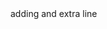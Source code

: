 <!DOCTYPE html>
<html>
<head>
	<title>more practice fda</title>
</head>
<body>
	adding and extra line

</body>
</html>